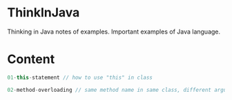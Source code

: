 # ThinkInJava
Thinking in Java notes of examples. Important examples of Java language.

# Content
```java
01-this-statement // how to use "this" in class
```

```java
02-method-overloading // same method name in same class, different argument list. Method overloading.
```
